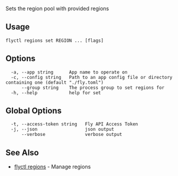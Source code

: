 Sets the region pool with provided regions

## Usage
~~~
flyctl regions set REGION ... [flags]
~~~

## Options

~~~
  -a, --app string      App name to operate on
  -c, --config string   Path to an app config file or directory containing one (default "./fly.toml")
      --group string    The process group to set regions for
  -h, --help            help for set
~~~

## Global Options

~~~
  -t, --access-token string   Fly API Access Token
  -j, --json                  json output
      --verbose               verbose output
~~~

## See Also

* [flyctl regions](/docs/flyctl/regions/)	 - Manage regions

